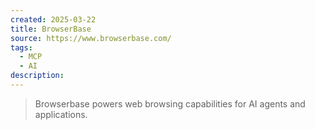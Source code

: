 ```yaml
---
created: 2025-03-22
title: BrowserBase
source: https://www.browserbase.com/
tags:
  - MCP
  - AI
description:
---
```

> Browserbase powers web browsing capabilities for AI agents and applications.
